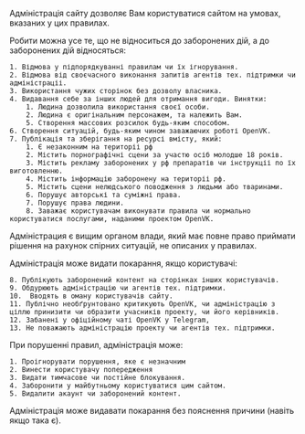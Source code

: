 Адміністрація сайту дозволяє Вам користуватися сайтом на умовах, вказаних у цих правилах.

Робити можна усе те, що не відноситься до заборонених дій, а до заборонених дій відносяться:

	1. Відмова у підпорядкуванні правилам чи їх ігнорування.
	2. Відмова від своєчасного виконання запитів агентів тех. підтримки чи адміністраціі.
	3. Використання чужих сторінок без дозволу власника.
	4. Видавання себе за інших людей для отримання вигоди. Винятки:
		1. Людина дозволила використання своєї особи.
		2. Людина є оригінальним персонажем, та належить Вам.
		5. Створення массових розсилок будь-яким способом.
	6. Створення ситуацій, будь-яким чином заважаючих роботі OpenVK.
	7. Публікація та зберігання на ресурсі вмісту, який:
		1. Є незаконним на територіі рф
		2. Містить порнографічні сцени за участю осіб молодше 18 років.
		3. Містить рекламу заборонених у рф препаратів чи інструкціі по їх виготовленню.
		4. Містить інформацію заборонену на територіі рф.
		5. Містить сцени нелюдського поводження з людьми або тваринами.
		6. Порушує авторські та суміжні права.
		7. Порушує права людини.
		8. Заважає користувачам виконувати правила чи нормально користуватися послугами, наданими проектом OpenVK.

Адміністрация є вищим органом влади, який має повне право приймати рішення на рахунок спірних ситуацій, не описаних у правилах.

Адміністрація може видати покарання, якщо користувачі:
	
	8. Публікують заборонений контент на сторінках інших користувачів.
	9. Обдурюють адміністрацію чи агентів тех. підтримки.
	10.  Вводять в оману користувачів сайту.
	11. Публічно необґрунтовано критикують OpenVK, чи адміністрацію з ціллю принизити чи образити учасників проекту, чи його керівників.
	12. Забанені у офіційному чаті OpenVK у Telegram,
	13. Не поважають адміністрацію проекту чи агентів тех. підтримки.

При порушенні правил, адміністрація може:

	1. Проігнорувати порушення, яке є незначним
	2. Винести користувачу попередження
	3. Видати тимчасове чи постійне блокування.
	4. Заборонити у майбутньому користуватися цим сайтом.
	5. Видалити акаунт чи заборонений контент.

Адміністрація може видавати покарання без пояснення причини (навіть якщо така є).

